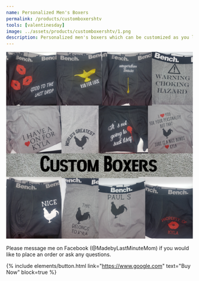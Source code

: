 ```yaml
---
name: Personalized Men's Boxers
permalink: /products/customboxershtv
tools: [valentinesday] 
image: ../assets/products/customboxershtv/1.png
description: Personalized men's boxers which can be customized as you like. $15 each
---
```

![Product Shot](../assets/products/customboxershtv/1.png "Custom Boxers")

Please message me on Facebook (@MadebyLastMinuteMom) if you would like to place an order or ask any questions.

{% include elements/button.html link="https://www.google.com" text="Buy Now" block=true %}

